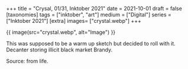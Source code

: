 +++
title = "Crysal, 01/31, Inktober 2021"
date = 2021-10-01
draft =  false
[taxonomies]
tags = ["inktober", "art"]
medium = ["Digital"]
series = ["Inktober 2021"]
[extra]
images= ["crystal.webp"]
+++

{{ image(src="crystal.webp", alt="Image") }}

This was supposed to be a warm up sketch but decided to roll with it. Decanter storing illicit black market Brandy.

Source: from life.
